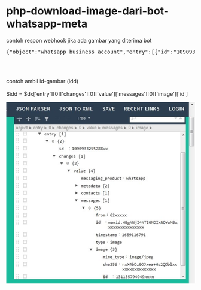 # php-download-image-dari-bot-whatsapp-meta

contoh respon webhook jika ada gambar yang diterima bot

<pre>
{"object":"whatsapp_business_account","entry":[{"id":"1090933255788xx","changes":[{"value":{"messaging_product":"whatsapp","metadata":{"display_phone_number":"628515xxxxx","phone_number_id":"10924711xxxxx"},"contacts":[{"profile":{"name":"biston"},"wa_id":"6285xxxxxx"}],"messages":[{"from":"62xxxxx","id":"wamid.HBgNNjI4NTI0NDIxNDYwMBxxxxxxxxxxxxxxxx","timestamp":"1689116791","type":"image","image":{"mime_type":"image\/jpeg","sha256":"nxX4bDz0OJxea+Hs2QDblxxxxxxxxxxxxxxxx","id":"131135794949xxxx"}}]},"field":"messages"}]}]}				
</pre><br><br>
contoh ambil id-gambar (idd) <br><br>
$idd = $dx['entry'][0]['changes'][0]['value']['messages'][0]['image']['id']

<img src='json.jpg'>

